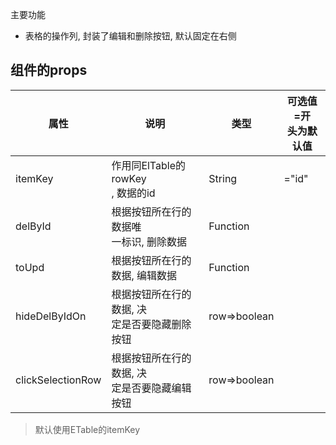 主要功能

- 表格的操作列, 封装了编辑和删除按钮, 默认固定在右侧



## 组件的props

| 属性              | 说明                                              | 类型         | 可选值 =开<br/>头为默认值 |
| ----------------- | ------------------------------------------------- | ------------ | ------------------------- |
| itemKey           | 作用同ElTable的rowKey<br/>, 数据的id              | String       | ="id"                     |
| delById           | 根据按钮所在行的数据唯<br/>一标识, 删除数据       | Function     |                           |
| toUpd             | 根据按钮所在行的数据, 编辑数据                    | Function     |                           |
| hideDelByIdOn     | 根据按钮所在行的数据, 决<br/>定是否要隐藏删除按钮 | row=>boolean |                           |
| clickSelectionRow | 根据按钮所在行的数据, 决<br/>定是否要隐藏编辑按钮 | row=>boolean |                           |

> 默认使用ETable的itemKey

